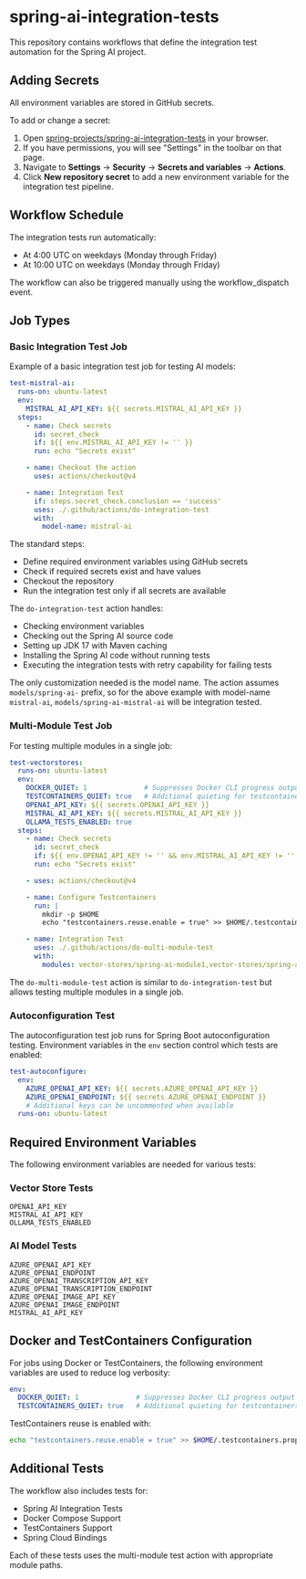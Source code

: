 # spring-ai-integration-tests

This repository contains workflows that define the integration test automation for the Spring AI project.

## Adding Secrets

All environment variables are stored in GitHub secrets.

To add or change a secret:

1. Open [spring-projects/spring-ai-integration-tests](https://github.com/spring-projects/spring-ai-integration-tests) in your browser.
2. If you have permissions, you will see "Settings" in the toolbar on that page.
3. Navigate to **Settings** -> **Security** -> **Secrets and variables** -> **Actions**.
4. Click **New repository secret** to add a new environment variable for the integration test pipeline.

## Workflow Schedule

The integration tests run automatically:
- At 4:00 UTC on weekdays (Monday through Friday)
- At 10:00 UTC on weekdays (Monday through Friday)

The workflow can also be triggered manually using the workflow_dispatch event.

## Job Types

### Basic Integration Test Job

Example of a basic integration test job for testing AI models:

```yaml
test-mistral-ai:
  runs-on: ubuntu-latest
  env:
    MISTRAL_AI_API_KEY: ${{ secrets.MISTRAL_AI_API_KEY }}
  steps:
    - name: Check secrets
      id: secret_check
      if: ${{ env.MISTRAL_AI_API_KEY != '' }}
      run: echo "Secrets exist"

    - name: Checkout the action
      uses: actions/checkout@v4

    - name: Integration Test
      if: steps.secret_check.conclusion == 'success'
      uses: ./.github/actions/do-integration-test
      with:
        model-name: mistral-ai
```

The standard steps:
- Define required environment variables using GitHub secrets
- Check if required secrets exist and have values
- Checkout the repository
- Run the integration test only if all secrets are available

The `do-integration-test` action handles:
- Checking environment variables
- Checking out the Spring AI source code
- Setting up JDK 17 with Maven caching
- Installing the Spring AI code without running tests
- Executing the integration tests with retry capability for failing tests

The only customization needed is the model name. The action assumes `models/spring-ai-` prefix, so for the above example with model-name `mistral-ai`, `models/spring-ai-mistral-ai` will be integration tested.

### Multi-Module Test Job

For testing multiple modules in a single job:

```yaml
test-vectorstores:
  runs-on: ubuntu-latest
  env:
    DOCKER_QUIET: 1              # Suppresses Docker CLI progress output
    TESTCONTAINERS_QUIET: true   # Additional quieting for testcontainers
    OPENAI_API_KEY: ${{ secrets.OPENAI_API_KEY }}
    MISTRAL_AI_API_KEY: ${{ secrets.MISTRAL_AI_API_KEY }}
    OLLAMA_TESTS_ENABLED: true
  steps:
    - name: Check secrets
      id: secret_check
      if: ${{ env.OPENAI_API_KEY != '' && env.MISTRAL_AI_API_KEY != '' }}
      run: echo "Secrets exist"

    - uses: actions/checkout@v4

    - name: Configure Testcontainers
      run: |
        mkdir -p $HOME
        echo "testcontainers.reuse.enable = true" >> $HOME/.testcontainers.properties

    - name: Integration Test
      uses: ./.github/actions/do-multi-module-test
      with:
        modules: vector-stores/spring-ai-module1,vector-stores/spring-ai-module2
```

The `do-multi-module-test` action is similar to `do-integration-test` but allows testing multiple modules in a single job.

### Autoconfiguration Test

The autoconfiguration test job runs for Spring Boot autoconfiguration testing. Environment variables in the `env` section control which tests are enabled:

```yaml
test-autoconfigure:
  env:
    AZURE_OPENAI_API_KEY: ${{ secrets.AZURE_OPENAI_API_KEY }}
    AZURE_OPENAI_ENDPOINT: ${{ secrets.AZURE_OPENAI_ENDPOINT }}
    # Additional keys can be uncommented when available
  runs-on: ubuntu-latest
```

## Required Environment Variables

The following environment variables are needed for various tests:

### Vector Store Tests
```
OPENAI_API_KEY
MISTRAL_AI_API_KEY
OLLAMA_TESTS_ENABLED
```

### AI Model Tests
```
AZURE_OPENAI_API_KEY
AZURE_OPENAI_ENDPOINT
AZURE_OPENAI_TRANSCRIPTION_API_KEY
AZURE_OPENAI_TRANSCRIPTION_ENDPOINT
AZURE_OPENAI_IMAGE_API_KEY
AZURE_OPENAI_IMAGE_ENDPOINT
MISTRAL_AI_API_KEY
```

## Docker and TestContainers Configuration

For jobs using Docker or TestContainers, the following environment variables are used to reduce log verbosity:
```yaml
env:
  DOCKER_QUIET: 1              # Suppresses Docker CLI progress output
  TESTCONTAINERS_QUIET: true   # Additional quieting for testcontainers
```

TestContainers reuse is enabled with:
```bash
echo "testcontainers.reuse.enable = true" >> $HOME/.testcontainers.properties
```

## Additional Tests

The workflow also includes tests for:
- Spring AI Integration Tests
- Docker Compose Support
- TestContainers Support
- Spring Cloud Bindings

Each of these tests uses the multi-module test action with appropriate module paths.